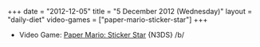 +++
date = "2012-12-05"
title = "5 December 2012 (Wednesday)"
layout = "daily-diet"
video-games = ["paper-mario-sticker-star"]
+++


* Video Game: [Paper Mario: Sticker Star](/video-games/paper-mario-sticker-star) {N3DS} /b/